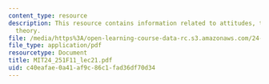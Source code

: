 ```yaml
---
content_type: resource
description: This resource contains information related to attitudes, the pragmatic
  theory.
file: /media/https%3A/open-learning-course-data-rc.s3.amazonaws.com/24-251-introduction-to-philosophy-of-language-fall-2011/c40eafae0a41af9c86c1fad36df70d34_MIT24_251F11_lec21.pdf
file_type: application/pdf
resourcetype: Document
title: MIT24_251F11_lec21.pdf
uid: c40eafae-0a41-af9c-86c1-fad36df70d34
---
```

